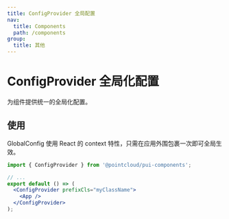 ```yaml
---
title: ConfigProvider 全局配置
nav:
  title: Components
  path: /components
group:
  title: 其他
---
```


# ConfigProvider 全局化配置

为组件提供统一的全局化配置。

## 使用

GlobalConfig 使用 React 的 context 特性，只需在应用外围包裹一次即可全局生效。

```jsx | pure
import { ConfigProvider } from '@pointcloud/pui-components';

// ...
export default () => (
  <ConfigProvider prefixCls="myClassName">
    <App />
  </ConfigProvider>
);
```

<API />
